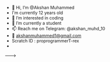 - 👋 Hi, I’m @Akshan Muhammed
- I'm currently 12 years old
- 👀 I’m interested in coding
- 🌱 I’m currently a student 
- 📫 Reach me on Telegram: @akshan_muhd_10
- 📧 akshanmuhammed1@gmail.com 
- Scratch ID : proprogrammerT-rex
-



--->
